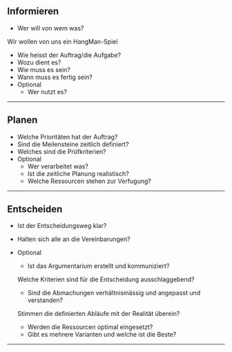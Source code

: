 ## Informieren

- Wer will von wem was?

Wir wollen von uns ein HangMan-Spiel

- Wie heisst der Auftrag/die Aufgabe?
- Wozu dient es?
- Wie muss es sein?
- Wann muss es fertig sein?
- Optional
  - Wer nutzt es?

---

## Planen

- Welche Prioritäten hat der Auftrag?
- Sind die Meilensteine zeitlich definiert?
- Welches sind die Prüfkriterien?
- Optional
  - Wer verarbeitet was?
  - Ist die zeitliche Planung realistisch?
  - Welche Ressourcen stehen zur Verfugung?

---

## Entscheiden

- Ist der Entscheidungsweg klar?

- Halten sich alle an die Vereinbarungen?

- Optional
  
  - Ist das Argumentarium erstellt und kommuniziert?
  
  Welche Kriterien sind für die Entscheidung ausschlaggebend?
  
  - Sind die Abmachungen verhältnismässig und angepasst und verstanden?
  
  Stimmen die definierten Abläufe mit der Realität überein?
  
  - Werden die Ressourcen optimal eingesetzt?
  - Gibt es mehrere Varianten und welche ist die Beste?

---
